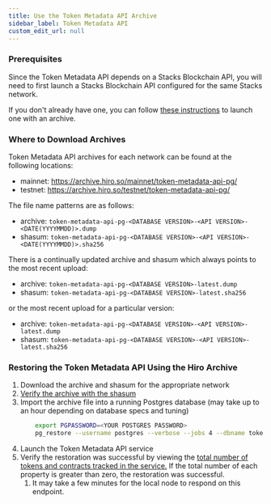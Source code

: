 ```yaml
---
title: Use the Token Metadata API Archive
sidebar_label: Token Metadata API
custom_edit_url: null
---
```


### Prerequisites

Since the Token Metadata API depends on a Stacks Blockchain API, you will need to first launch a Stacks Blockchain API configured for the same Stacks network.

If you don't already have one, you can follow [these instructions](./use-stacks-blockchain-archive) to launch one with an archive.

### Where to Download Archives

Token Metadata API archives for each network can be found at the following locations:

- mainnet: https://archive.hiro.so/mainnet/token-metadata-api-pg/
- testnet: https://archive.hiro.so/testnet/token-metadata-api-pg/

The file name patterns are as follows:

- archive: `token-metadata-api-pg-<DATABASE VERSION>-<API VERSION>-<DATE(YYYYMMDD)>.dump`
- shasum: `token-metadata-api-pg-<DATABASE VERSION>-<API VERSION>-<DATE(YYYYMMDD)>.sha256`

There is a continually updated archive and shasum which always points to the most recent upload:

- archive: `token-metadata-api-pg-<DATABASE VERSION>-latest.dump`
- shasum: `token-metadata-api-pg-<DATABASE VERSION>-latest.sha256`

or the most recent upload for a particular version:

- archive: `token-metadata-api-pg-<DATABASE VERSION>-<API VERSION>-latest.dump`
- shasum: `token-metadata-api-pg-<DATABASE VERSION>-<API VERSION>-latest.sha256`

### Restoring the Token Metadata API Using the Hiro Archive

1. Download the archive and shasum for the appropriate network
1. [Verify the archive with the shasum](./verify-archive-data)
1. Import the archive file into a running Postgres database (may take up to an hour depending on database specs and tuning)
   ```bash
       export PGPASSWORD=<YOUR POSTGRES PASSWORD>
       pg_restore --username postgres --verbose --jobs 4 --dbname token_metadata_api /path/to/archive/file
   ```
1. Launch the Token Metadata API service
1. Verify the restoration was successful by viewing the [total number of tokens and contracts tracked in the service.](http://localhost:3000/metadata) If the total number of each property is greater than zero, the restoration was successful.
   1. It may take a few minutes for the local node to respond on this endpoint.
